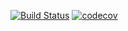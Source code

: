 [![Build Status](https://travis-ci.org/freshman4000/job4j.svg?branch=chapter_005)](https://travis-ci.org/freshman4000/job4j)
[![codecov](https://codecov.io/gh/freshman4000/job4j/branch/chapter_005/graph/badge.svg)](https://codecov.io/gh/freshman4000/job4j)
